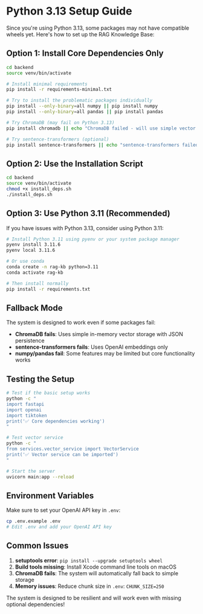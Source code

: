 # Python 3.13 Setup Guide

Since you're using Python 3.13, some packages may not have compatible wheels yet. Here's how to set up the RAG Knowledge Base:

## Option 1: Install Core Dependencies Only

```bash
cd backend
source venv/bin/activate

# Install minimal requirements
pip install -r requirements-minimal.txt

# Try to install the problematic packages individually
pip install --only-binary=all numpy || pip install numpy
pip install --only-binary=all pandas || pip install pandas

# Try ChromaDB (may fail on Python 3.13)
pip install chromadb || echo "ChromaDB failed - will use simple vector service"

# Try sentence-transformers (optional)
pip install sentence-transformers || echo "sentence-transformers failed - using OpenAI embeddings only"
```

## Option 2: Use the Installation Script

```bash
cd backend
source venv/bin/activate
chmod +x install_deps.sh
./install_deps.sh
```

## Option 3: Use Python 3.11 (Recommended)

If you have issues with Python 3.13, consider using Python 3.11:

```bash
# Install Python 3.11 using pyenv or your system package manager
pyenv install 3.11.6
pyenv local 3.11.6

# Or use conda
conda create -n rag-kb python=3.11
conda activate rag-kb

# Then install normally
pip install -r requirements.txt
```

## Fallback Mode

The system is designed to work even if some packages fail:

- **ChromaDB fails**: Uses simple in-memory vector storage with JSON persistence
- **sentence-transformers fails**: Uses OpenAI embeddings only
- **numpy/pandas fail**: Some features may be limited but core functionality works

## Testing the Setup

```bash
# Test if the basic setup works
python -c "
import fastapi
import openai
import tiktoken
print('✅ Core dependencies working')
"

# Test vector service
python -c "
from services.vector_service import VectorService
print('✅ Vector service can be imported')
"

# Start the server
uvicorn main:app --reload
```

## Environment Variables

Make sure to set your OpenAI API key in `.env`:

```bash
cp .env.example .env
# Edit .env and add your OpenAI API key
```

## Common Issues

1. **setuptools error**: `pip install --upgrade setuptools wheel`
2. **Build tools missing**: Install Xcode command line tools on macOS
3. **ChromaDB fails**: The system will automatically fall back to simple storage
4. **Memory issues**: Reduce chunk size in `.env`: `CHUNK_SIZE=250`

The system is designed to be resilient and will work even with missing optional dependencies!